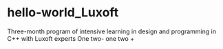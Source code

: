 # hello-world_Luxoft
Three-month program of intensive learning in design and programming in C++ with Luxoft experts
One two- one two +
